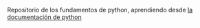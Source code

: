 Repositorio de los fundamentos de python, aprendiendo desde <a href="https://docs.python.org/es/3/tutorial/" target="_blank">la documentación de python</a>
